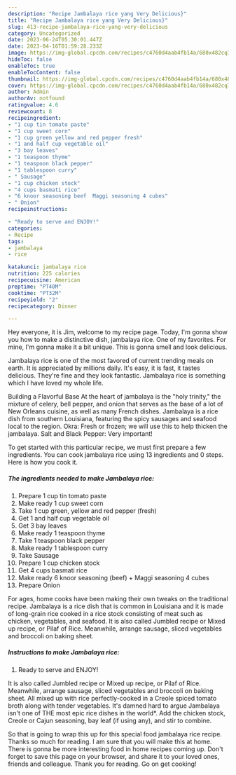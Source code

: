 ```yaml
---
description: "Recipe Jambalaya rice yang Very Delicious}"
title: "Recipe Jambalaya rice yang Very Delicious}"
slug: 413-recipe-jambalaya-rice-yang-very-delicious
category: Uncategorized
date: 2023-06-24T05:30:01.447Z
date: 2023-04-16T01:59:28.233Z
image: https://img-global.cpcdn.com/recipes/c4760d4aab4fb14a/680x482cq70/jambalaya-rice-recipe-main-photo.jpg
hideToc: false
enableToc: true
enableTocContent: false
thumbnail: https://img-global.cpcdn.com/recipes/c4760d4aab4fb14a/680x482cq70/jambalaya-rice-recipe-main-photo.jpg
cover: https://img-global.cpcdn.com/recipes/c4760d4aab4fb14a/680x482cq70/jambalaya-rice-recipe-main-photo.jpg
author: Admin
authorAv: notfound
ratingvalue: 4.6
reviewcount: 8
recipeingredient:
- "1 cup tin tomato paste"
- "1 cup sweet corn"
- "1 cup green yellow and red pepper fresh"
- "1 and half cup vegetable oil"
- "3 bay leaves"
- "1 teaspoon thyme"
- "1 teaspoon black pepper"
- "1 tablespoon curry"
- " Sausage"
- "1 cup chicken stock"
- "4 cups basmati rice"
- "6 knoor seasoning beef  Maggi seasoning 4 cubes"
- " Onion"
recipeinstructions:

- "Ready to serve and ENJOY!"
categories:
- Recipe
tags:
- jambalaya
- rice

katakunci: jambalaya rice 
nutrition: 225 calories
recipecuisine: American
preptime: "PT40M"
cooktime: "PT32M"
recipeyield: "2"
recipecategory: Dinner

---
```



Hey everyone, it is Jim, welcome to my recipe page. Today, I'm gonna show you how to make a distinctive dish, jambalaya rice. One of my favorites. For mine, I'm gonna make it a bit unique. This is gonna smell and look delicious.

Jambalaya rice is one of the most favored of current trending meals on earth. It is appreciated by millions daily. It's easy, it is fast, it tastes delicious. They're fine and they look fantastic. Jambalaya rice is something which I have loved my whole life.

Building a Flavorful Base At the heart of jambalaya is the &#34;holy trinity,&#34; the mixture of celery, bell pepper, and onion that serves as the base of a lot of New Orleans cuisine, as well as many French dishes. Jambalaya is a rice dish from southern Louisiana, featuring the spicy sausages and seafood local to the region. Okra: Fresh or frozen; we will use this to help thicken the jambalaya. Salt and Black Pepper: Very important!


To get started with this particular recipe, we must first prepare a few ingredients. You can cook jambalaya rice using 13 ingredients and 0 steps. Here is how you cook it.

<!--inarticleads1-->

##### The ingredients needed to make Jambalaya rice:

1. Prepare 1 cup tin tomato paste
1. Make ready 1 cup sweet corn
1. Take 1 cup green, yellow and red pepper (fresh)
1. Get 1 and half cup vegetable oil
1. Get 3 bay leaves
1. Make ready 1 teaspoon thyme
1. Take 1 teaspoon black pepper
1. Make ready 1 tablespoon curry
1. Take  Sausage
1. Prepare 1 cup chicken stock
1. Get 4 cups basmati rice
1. Make ready 6 knoor seasoning (beef) + Maggi seasoning 4 cubes
1. Prepare  Onion


For ages, home cooks have been making their own tweaks on the traditional recipe. Jambalaya is a rice dish that is common in Louisiana and it is made of long-grain rice cooked in a rice stock consisting of meat such as chicken, vegetables, and seafood. It is also called Jumbled recipe or Mixed up recipe, or Pilaf of Rice. Meanwhile, arrange sausage, sliced vegetables and broccoli on baking sheet. 

<!--inarticleads2-->

##### Instructions to make Jambalaya rice:


1. Ready to serve and ENJOY!

It is also called Jumbled recipe or Mixed up recipe, or Pilaf of Rice. Meanwhile, arrange sausage, sliced vegetables and broccoli on baking sheet. All mixed up with rice perfectly-cooked in a Creole spiced tomato broth along with tender vegetables. It&#39;s damned hard to argue Jambalaya isn&#39;t one of THE most epic rice dishes in the world*. Add the chicken stock, Creole or Cajun seasoning, bay leaf (if using any), and stir to combine. 

So that is going to wrap this up for this special food jambalaya rice recipe. Thanks so much for reading. I am sure that you will make this at home. There is gonna be more interesting food in home recipes coming up. Don't forget to save this page on your browser, and share it to your loved ones, friends and colleague. Thank you for reading. Go on get cooking!
